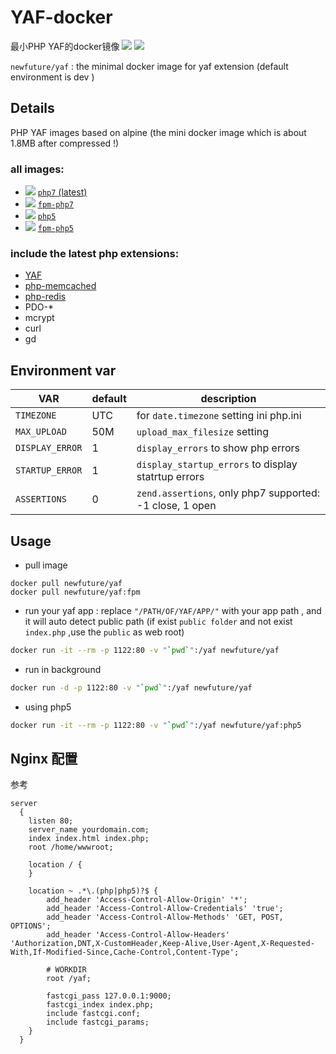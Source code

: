 # YAF-docker
最小PHP YAF的docker镜像
[![](https://images.microbadger.com/badges/version/newfuture/yaf.svg)](https://hub.docker.com/r/newfuture/yaf/) [![](https://images.microbadger.com/badges/image/newfuture/yaf.svg)](https://microbadger.com/images/newfuture/yaf "datails")

`newfuture/yaf` : the minimal docker image for yaf extension (default environment is dev )

## Details 

PHP YAF images based on alpine (the mini docker image which is about 1.8MB after compressed !)


### all images:

* [![](https://images.microbadger.com/badges/image/newfuture/yaf:php7.svg)](https://microbadger.com/images/newfuture/yaf:php7) [`php7` (latest)](https://github.com/NewFuture/YAF-docker/tree/docker/php5/cli/)
* [![](https://images.microbadger.com/badges/image/newfuture/yaf:fpm-php7.svg)](https://microbadger.com/images/newfuture/yaf:fpm-php7) [`fpm-php7`](https://github.com/NewFuture/YAF-docker/blob/docker/php7/fpm/)
* [![](https://images.microbadger.com/badges/image/newfuture/yaf:php5.svg)](https://microbadger.com/images/newfuture/yaf:php5) [`php5`](https://github.com/NewFuture/YAF-docker/tree/docker/php5/cli/)
* [![](https://images.microbadger.com/badges/image/newfuture/yaf:fpm-php5.svg)](https://microbadger.com/images/newfuture/yaf:fpm-php5) [`fpm-php5`](https://github.com/NewFuture/YAF-docker/blob/docker/php7/fpm/)

### include the latest php extensions:
- [YAF](https://github.com/laruence/yaf)
- [php-memcached](https://pecl.php.net/package/memcached)
- [php-redis](https://pecl.php.net/package/redis)
- PDO-*
- mcrypt
- curl
- gd

## Environment var

| VAR | default | description |
| --- | --- | --- |
| `TIMEZONE` | UTC | for `date.timezone` setting ini php.ini |
|`MAX_UPLOAD` | 50M | `upload_max_filesize` setting |
|`DISPLAY_ERROR`| 1 | `display_errors` to show php errors |
|`STARTUP_ERROR`| 1 | `display_startup_errors` to display statrtup errors|
|`ASSERTIONS` | 0 | `zend.assertions`, only php7 supported: -1 close, 1 open|

## Usage

* pull image
```
docker pull newfuture/yaf
docker pull newfuture/yaf:fpm
```
* run your yaf app : replace `"/PATH/OF/YAF/APP/"` with your app path , and it will auto detect public path (if exist `public folder` and not exist `index.php` ,use the `public` as web root)
```bash
docker run -it --rm -p 1122:80 -v "`pwd`":/yaf newfuture/yaf
```
* run in background
```bash
docker run -d -p 1122:80 -v "`pwd`":/yaf newfuture/yaf
```
* using php5
```bash
docker run -it --rm -p 1122:80 -v "`pwd`":/yaf newfuture/yaf:php5
```


## Nginx 配置

参考

```
server
  {
    listen 80;
    server_name yourdomain.com;
    index index.html index.php;
    root /home/wwwroot;

    location / {
    }

    location ~ .*\.(php|php5)?$ {
        add_header 'Access-Control-Allow-Origin' '*';
        add_header 'Access-Control-Allow-Credentials' 'true';
        add_header 'Access-Control-Allow-Methods' 'GET, POST, OPTIONS';
        add_header 'Access-Control-Allow-Headers' 'Authorization,DNT,X-CustomHeader,Keep-Alive,User-Agent,X-Requested-With,If-Modified-Since,Cache-Control,Content-Type';

        # WORKDIR
        root /yaf;

        fastcgi_pass 127.0.0.1:9000;
        fastcgi_index index.php;
        include fastcgi.conf;
        include fastcgi_params;
    }
  }
```
